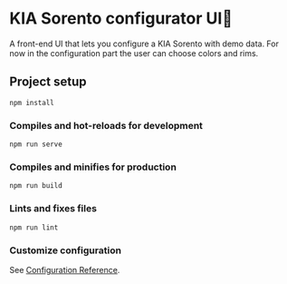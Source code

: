 # KIA Sorento configurator UI🚗

A front-end UI that lets you configure a KIA Sorento with demo data.
For now in the configuration part the user can choose colors and rims.

## Project setup
```
npm install
```

### Compiles and hot-reloads for development
```
npm run serve
```

### Compiles and minifies for production
```
npm run build
```

### Lints and fixes files
```
npm run lint
```

### Customize configuration
See [Configuration Reference](https://cli.vuejs.org/config/).
